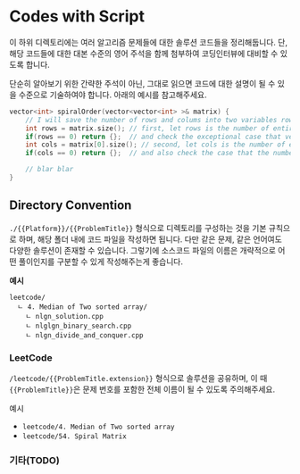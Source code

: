 # Codes with Script 

이 하위 디렉토리에는 여러 알고리즘 문제들에 대한 솔루션 코드들을 정리해둡니다. 단, 해당 코드들에 대한 대본 수준의 영어 주석을 함께 첨부하여 코딩인터뷰에 대비할 수 있도록 합니다.

단순히 알아보기 위한 간략한 주석이 아닌, 그대로 읽으면 코드에 대한 설명이 될 수 있을 수준으로 기술하여야 합니다. 아래의 예시를 참고해주세요.

```C++
vector<int> spiralOrder(vector<vector<int> >& matrix) {
    // I will save the number of rows and colums into two variables rows, cols  
    int rows = matrix.size(); // first, let rows is the number of entire rows and get it from the size of first dimension 
    if(rows == 0) return {};  // and check the exceptional case that vector is empty 
    int cols = matrix[0].size(); // second, let cols is the number of entire cols and get it from first vector's size 
    if(cols == 0) return {};  // and also check the case that the number of column is zero 

    // blar blar 
}       
```

## Directory Convention 

`./{{Platform}}/{{ProblemTitle}}` 형식으로 디렉토리를 구성하는 것을 기본 규칙으로 하며, 해당 폴더 내에 코드 파일을 작성하면 됩니다. 다만 같은 문제, 같은 언어여도 다양한 솔루션이 존재할 수 있습니다. 그렇기에 소스코드 파일의 이름은 개략적으로 어떤 풀이인지를 구분할 수 있게 작성해주는게 좋습니다.

**예시** 

```shell
leetcode/
  ㄴ 4. Median of Two sorted array/
    ㄴ nlgn_solution.cpp
    ㄴ nlglgn_binary_search.cpp
    ㄴ nlgn_divide_and_conquer.cpp
```

### LeetCode

`/leetcode/{{ProblemTitle.extension}}` 형식으로 솔루션을 공유하며, 이 때 `{{ProblemTitle}}`은 문제 번호를 포함한 전체 이름이 될 수 있도록 주의해주세요.

예시
- `leetcode/4. Median of Two sorted array`
- `leetcode/54. Spiral Matrix`

### 기타(TODO)
